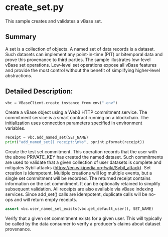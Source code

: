# create_set.py
This sample creates and validates a vBase set.

## Summary
A set is a collection of objects.
A named set of data records is a dataset.
Such datasets can implement any point-in-time (PIT) or bitemporal data
and prove this provenance to third parties.
The sample illustrates low-level vBase set operations.
Low-level set operations expose all vBase features and provide the most control
without the benefit of simplifying higher-level abstractions.

## Detailed Description:

```python
vbc = VBaseClient.create_instance_from_env(".env")
```
Create a vBase object using a Web3 HTTP commitment service.
The commitment service is a smart contract running on a blockchain.
The initialization uses connection parameters specified in environment variables.

```python
receipt = vbc.add_named_set(SET_NAME)
print("add_named_set() receipt:\n%s", pprint.pformat(receipt))
```
Create the test set commitment.
This operation records that the user with the above PRIVATE_KEY
has created the named dataset.
Such commitments are used to validate that a given collection of user datasets is complete
and mitigates Sybil attacks (https://en.wikipedia.org/wiki/Sybil_attack).
Set creation is idempotent.
Multiple creations will log multiple events, but a single set commitment will be recorded.
The returned receipt contains information on the set commitment.
It can be optionally retained to simplify subsequent validation.
All receipts are also available via vBase indexing services.
Since add_set() calls are idempotent,
duplicate calls will be no-ops and will return empty receipts.

```python
assert vbc.user_named_set_exists(vbc.get_default_user(), SET_NAME)
```
Verify that a given set commitment exists for a given user.
This will typically be called by the data consumer to verify
a producer's claims about dataset provenance.
